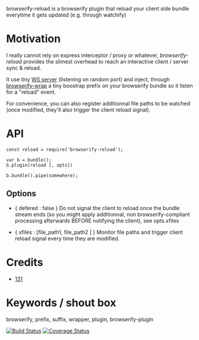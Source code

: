 browserify-reload is a browserify plugin that reload your client side bundle everytime it gets updated (e.g. through watchify)


# Motivation
I really cannot rely on express interceptor / proxy or whatever, *browserify-reload* provides the slimest overhead to reach an interactive client / server sync & reload.

It use tiny [WS server](https://www.npmjs.com/package/ws) (listening on random port) and inject, through [browserify-wrap](https://www.npmjs.com/package/browserify-wrap) a tiny boostrap prefix on your browserify bundle so it listen for a "reload" event.

For convenience, you can also register additionnal file paths to be watched (once modified, they'll also trigger the client reload signal).

# API

```
const reload = require('browserify-reload');

var b = bundle();
b.plugin(reload [, opts])

b.bundle().pipe(somewhere);
```

## Options
* { defered : false }
Do not signal the client to reload once the bundle stream ends (so you might apply additionnal, non browserify-compliant processing afterwards BEFORE notifying the client), see opts.xfiles

* { xfiles : [file_path1, file_path2 ] }
Monitor file paths and trigger client reload signal every time they are modified.


# Credits
* [131](https://github.com/131)



# Keywords / shout box
browserify, prefix, suffix, wrapper, plugin, browserify-plugin


[![Build Status](https://travis-ci.org/131/browserify-wrap.svg?branch=master)](https://travis-ci.org/131/browserify-wrap)
[![Coverage Status](https://coveralls.io/repos/github/131/browserify-wrap/badge.svg?branch=master)](https://coveralls.io/github/131/browserify-wrap?branch=master)
